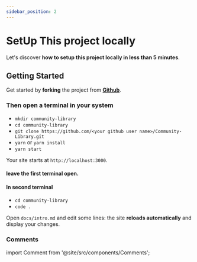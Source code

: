 ```yaml
---
sidebar_position: 2
---
```


# SetUp This project locally

Let's discover **how to setup this project locally in less than 5 minutes**.

## Getting Started

Get started by **forking** the project from **[Github](https://github.com/cnu1812/community-library)**.

### Then open a terminal in your system

   - `` mkdir community-library ``
   - `` cd community-library ``
   - `` git clone https://github.com/<your github user name>/Community-Library.git ``
   - `` yarn `` or `` yarn install ``
   - `` yarn start ``

Your site starts at `http://localhost:3000`.

#### leave the first terminal open.

#### In second terminal

   - `` cd community-library ``
   - `` code . ``

Open `docs/intro.md` and edit some lines: the site **reloads automatically** and display your changes.

### Comments
import Comment from '@site/src/components/Comments';

<Comment></Comment>






